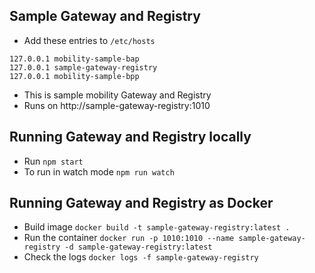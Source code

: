 ## Sample Gateway and Registry

- Add these entries to `/etc/hosts`
```
127.0.0.1 mobility-sample-bap
127.0.0.1 sample-gateway-registry
127.0.0.1 mobility-sample-bpp
```
- This is sample mobility Gateway and Registry
- Runs on http://sample-gateway-registry:1010

## Running Gateway and Registry locally

- Run `npm start`
- To run in watch mode `npm run watch`

## Running Gateway and Registry as Docker

- Build image `docker build -t sample-gateway-registry:latest .`
- Run the container `docker run -p 1010:1010 --name sample-gateway-registry -d sample-gateway-registry:latest`
- Check the logs `docker logs -f sample-gateway-registry`
